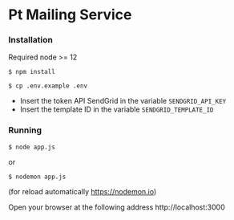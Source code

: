 # Pt Mailing Service

### Installation
Required node >= 12

`$ npm install`

`$ cp .env.example .env`

- Insert the token API SendGrid in the variable `SENDGRID_API_KEY`
- Insert the template ID in the variable `SENDGRID_TEMPLATE_ID`

### Running
`$ node app.js`

or 

`$ nodemon app.js` 

(for reload automatically https://nodemon.io)

Open your browser at the following address http://localhost:3000